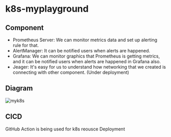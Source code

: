 # k8s-myplayground

## Component
- Prometheus Server: We can monitor metrics data and set up alerting rule for that.
- AlertManager: It can be notified users when alerts are happened.
- Grafana: We can monitor graphics that Prometheus is getting metrics, and it can be notified users when alerts are happened in Grafana also.
- Jeager: It's easy for us to understand how networking that we created is connecting with other component. (Under deployment)


## Diagram
![myk8s](https://user-images.githubusercontent.com/36725422/114734114-e5b1b180-9d7e-11eb-823c-79fe68e81800.jpg)


## CICD
GitHub Action is being used for k8s reousce Deployment 